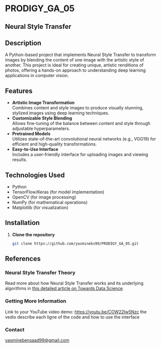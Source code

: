 # PRODIGY_GA_05
## Neural Style Transfer  

## Description  
A Python-based project that implements Neural Style Transfer to transform images by blending the content of one image with the artistic style of another. This project is ideal for creating unique, artistic renditions of photos, offering a hands-on approach to understanding deep learning applications in computer vision.  

## Features  

- **Artistic Image Transformation**  
  Combines content and style images to produce visually stunning, stylized images using deep learning techniques.  
- **Customizable Style Blending**  
  Allows fine-tuning of the balance between content and style through adjustable hyperparameters.  
- **Pretrained Models**  
  Utilizes state-of-the-art convolutional neural networks (e.g., VGG19) for efficient and high-quality transformations.  
- **Easy-to-Use Interface**  
  Includes a user-friendly interface for uploading images and viewing results.  

## Technologies Used  

- Python  
- TensorFlow/Keras (for model implementation)  
- OpenCV (for image processing)  
- NumPy (for mathematical operations)  
- Matplotlib (for visualization)  

## Installation  

1. **Clone the repository**  
   ```bash  
   git clone https://github.com/yasminebs99/PRODIGY_GA_05.git

## References  

### Neural Style Transfer Theory  
Read more about how Neural Style Transfer works and its underlying algorithms in [this detailed article on Towards Data Science](https://towardsdatascience.com/how-do-neural-style-transfers-work-b76de101eb3).  

### Getting More Information

Link to your YouTube video demo: https://youtu.be/COW22Iw5Nzc
the vedio describe each ligne of the code and how to use the interface


### Contact

yasminebensaad99@gmail.com

